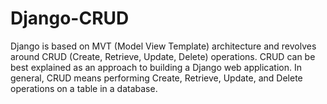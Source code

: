 # Django-CRUD
Django is based on MVT (Model View Template) architecture and revolves around CRUD (Create, Retrieve, Update, Delete) operations. CRUD can be best explained as an approach to building a Django web application. In general, CRUD means performing Create, Retrieve, Update, and Delete operations on a table in a database.

